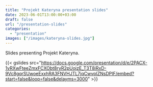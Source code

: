 ```yaml
---
title: "Projekt Kateryna presentation slides" 
date: 2023-06-01T13:00:00+03:00
draft: false
url: "/presentation-slides"
categories: 
  - "presentation"
images: ["/images/kateryna-slides.jpg"]
---
```


Slides presenting Projekt Kateryna.


{{< gslides src="https://docs.google.com/presentation/d/e/2PACX-1vRXwFteeZmxFCXObt8ryR2pUojzE_T3T8iRxD-9Vc8gqrSUwoeExxhRA3FNVHJTL7jqCwvplZNsDPIF/embed?start=false&loop=false&delayms=3000" >}}
